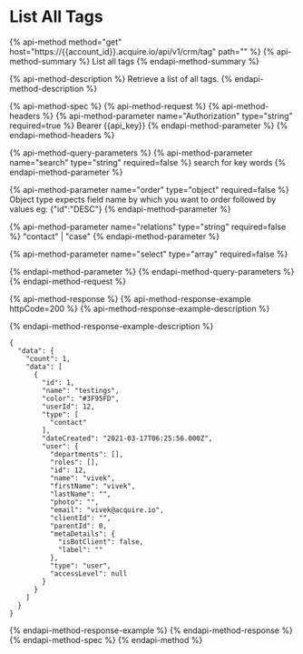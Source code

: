 # List All Tags

{% api-method method="get" host="https://{{account\_id}}.acquire.io/api/v1/crm/tag" path="" %}
{% api-method-summary %}
List all tags
{% endapi-method-summary %}

{% api-method-description %}
Retrieve a list of all tags.
{% endapi-method-description %}

{% api-method-spec %}
{% api-method-request %}
{% api-method-headers %}
{% api-method-parameter name="Authorization" type="string" required=true %}
Bearer {{api\_key}}
{% endapi-method-parameter %}
{% endapi-method-headers %}

{% api-method-query-parameters %}
{% api-method-parameter name="search" type="string" required=false %}
search for key words
{% endapi-method-parameter %}

{% api-method-parameter name="order" type="object" required=false %}
Object type expects field name by which you want to order followed by values eg: {"id":"DESC"}
{% endapi-method-parameter %}

{% api-method-parameter name="relations" type="string" required=false %}
"contact" \| "case"
{% endapi-method-parameter %}

{% api-method-parameter name="select" type="array" required=false %}

{% endapi-method-parameter %}
{% endapi-method-query-parameters %}
{% endapi-method-request %}

{% api-method-response %}
{% api-method-response-example httpCode=200 %}
{% api-method-response-example-description %}

{% endapi-method-response-example-description %}

```
{
  "data": {
    "count": 1,
    "data": [
      {
        "id": 1,
        "name": "testings",
        "color": "#3F95FD",
        "userId": 12,
        "type": [
          "contact"
        ],
        "dateCreated": "2021-03-17T06:25:56.000Z",
        "user": {
          "departments": [],
          "roles": [],
          "id": 12,
          "name": "vivek",
          "firstName": "vivek",
          "lastName": "",
          "photo": "",
          "email": "vivek@acquire.io",
          "clientId": "",
          "parentId": 0,
          "metaDetails": {
            "isBotClient": false,
            "label": ""
          },
          "type": "user",
          "accessLevel": null
        }
      }
    ]
  }
}

```
{% endapi-method-response-example %}
{% endapi-method-response %}
{% endapi-method-spec %}
{% endapi-method %}



